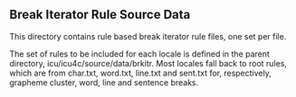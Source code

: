 <!--
Copyright (C) 2016 and later: Unicode, Inc. and others.
License & terms of use: http://www.unicode.org/copyright.html#License
-->

## Break Iterator Rule Source Data

This directory contains rule based break iterator rule files, one set per file.

The set of rules to be included for each locale is defined in the parent directory, icu/icu4c/source/data/brkitr. Most locales fall back to root rules, which are from char.txt, word.txt, line.txt and sent.txt for, respectively, grapheme cluster, word, line and sentence breaks.

